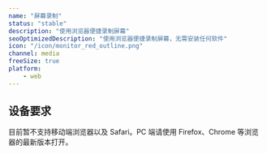 ```yaml
---
name: "屏幕录制"
status: "stable"
description: "使用浏览器便捷录制屏幕"
seoOptimizedDescription: "使用浏览器便捷录制屏幕，无需安装任何软件"
icon: "/icon/monitor_red_outline.png"
channel: media
freeSize: true
platform:
    - web
---
```


## 设备要求

目前暂不支持移动端浏览器以及 Safari。PC 端请使用 Firefox、Chrome 等浏览器的最新版本打开。
